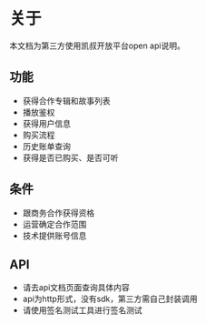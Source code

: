 关于
=====

本文档为第三方使用凯叔开放平台open api说明。

功能
--------

  * 获得合作专辑和故事列表
  * 播放鉴权
  * 获得用户信息
  * 购买流程
  * 历史账单查询
  * 获得是否已购买、是否可听


条件
------------

* 跟商务合作获得资格
* 运营确定合作范围
* 技术提供账号信息

API
-----------------

 * 请去api文档页面查询具体内容
 * api为http形式，没有sdk，第三方需自己封装调用
 * 请使用签名测试工具进行签名测试

